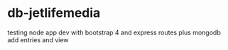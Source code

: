 # db-jetlifemedia
testing node app dev with bootstrap 4 and express routes plus mongodb add entries and view
